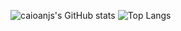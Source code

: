 ![caioanjs's GitHub stats](https://github-readme-stats.vercel.app/api?username=caioanjs&show_icons=true&theme=outrun)
![Top Langs](https://github-readme-stats.vercel.app/api/top-langs/?username=caioanjs&layout=compact&theme=outrun)
